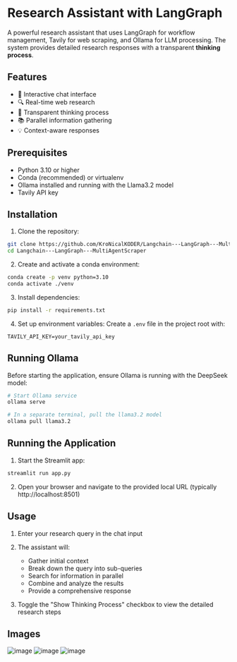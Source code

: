 # Research Assistant with LangGraph

A powerful research assistant that uses LangGraph for workflow management, Tavily for web scraping, and Ollama for LLM processing. The system provides detailed research responses with a transparent **thinking process**.

## Features

- 🤖 Interactive chat interface
- 🔍 Real-time web research
- 🧠 Transparent thinking process
- 📚 Parallel information gathering
- 💡 Context-aware responses

## Prerequisites

- Python 3.10 or higher
- Conda (recommended) or virtualenv
- Ollama installed and running with the Llama3.2 model
- Tavily API key

## Installation

1. Clone the repository:
```bash
git clone https://github.com/KroNicalKODER/Langchain---LangGraph---MultiAgentScraper.git
cd Langchain---LangGraph---MultiAgentScraper
```

2. Create and activate a conda environment:
```bash
conda create -p venv python=3.10
conda activate ./venv
```

3. Install dependencies:
```bash
pip install -r requirements.txt
```

4. Set up environment variables:
Create a `.env` file in the project root with:
```
TAVILY_API_KEY=your_tavily_api_key
```

## Running Ollama

Before starting the application, ensure Ollama is running with the DeepSeek model:

```bash
# Start Ollama service
ollama serve

# In a separate terminal, pull the llama3.2 model
ollama pull llama3.2
```

## Running the Application

1. Start the Streamlit app:
```bash
streamlit run app.py
```

2. Open your browser and navigate to the provided local URL (typically http://localhost:8501)

## Usage

1. Enter your research query in the chat input
2. The assistant will:
   - Gather initial context
   - Break down the query into sub-queries
   - Search for information in parallel
   - Combine and analyze the results
   - Provide a comprehensive response

3. Toggle the "Show Thinking Process" checkbox to view the detailed research steps

## Images
![image](https://github.com/user-attachments/assets/b6c7ecc6-dbd9-4bb7-af78-760177c15a21)
![image](https://github.com/user-attachments/assets/f3137dd4-50d8-456c-ba33-cd8948b71efc)
![image](https://github.com/user-attachments/assets/71a450a9-c01b-406d-824e-04bdcca14e9f)



